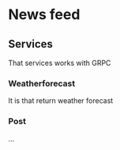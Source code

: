 # News feed

## Services

That services works with GRPC

### Weatherforecast

It is that return weather forecast

### Post

...
